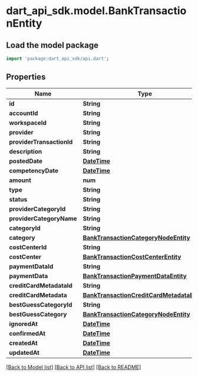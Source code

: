 # dart_api_sdk.model.BankTransactionEntity

## Load the model package
```dart
import 'package:dart_api_sdk/api.dart';
```

## Properties
Name | Type | Description | Notes
------------ | ------------- | ------------- | -------------
**id** | **String** |  | 
**accountId** | **String** |  | 
**workspaceId** | **String** |  | 
**provider** | **String** |  | 
**providerTransactionId** | **String** |  | 
**description** | **String** |  | 
**postedDate** | [**DateTime**](DateTime.md) |  | 
**competencyDate** | [**DateTime**](DateTime.md) |  | 
**amount** | **num** |  | 
**type** | **String** |  | 
**status** | **String** |  | 
**providerCategoryId** | **String** |  | [optional] 
**providerCategoryName** | **String** |  | [optional] 
**categoryId** | **String** |  | [optional] 
**category** | [**BankTransactionCategoryNodeEntity**](BankTransactionCategoryNodeEntity.md) |  | [optional] 
**costCenterId** | **String** |  | [optional] 
**costCenter** | [**BankTransactionCostCenterEntity**](BankTransactionCostCenterEntity.md) |  | [optional] 
**paymentDataId** | **String** |  | [optional] 
**paymentData** | [**BankTransactionPaymentDataEntity**](BankTransactionPaymentDataEntity.md) |  | [optional] 
**creditCardMetadataId** | **String** |  | [optional] 
**creditCardMetadata** | [**BankTransactionCreditCardMetadataEntity**](BankTransactionCreditCardMetadataEntity.md) |  | [optional] 
**bestGuessCategoryId** | **String** |  | [optional] 
**bestGuessCategory** | [**BankTransactionCategoryNodeEntity**](BankTransactionCategoryNodeEntity.md) |  | [optional] 
**ignoredAt** | [**DateTime**](DateTime.md) |  | [optional] 
**confirmedAt** | [**DateTime**](DateTime.md) |  | [optional] 
**createdAt** | [**DateTime**](DateTime.md) |  | 
**updatedAt** | [**DateTime**](DateTime.md) |  | 

[[Back to Model list]](../README.md#documentation-for-models) [[Back to API list]](../README.md#documentation-for-api-endpoints) [[Back to README]](../README.md)


